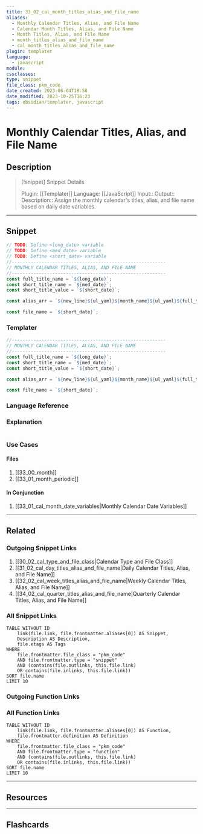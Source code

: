 ```yaml
---
title: 33_02_cal_month_titles_alias_and_file_name
aliases:
  - Monthly Calendar Titles, Alias, and File Name
  - Calendar Month Titles, Alias, and File Name
  - Month Titles, Alias, and File Name
  - month_titles_alias_and_file_name
  - cal_month_titles_alias_and_file_name
plugin: templater
language:
  - javascript
module:
cssclasses:
type: snippet
file_class: pkm_code
date_created: 2023-06-04T18:58
date_modified: 2023-10-25T16:23
tags: obsidian/templater, javascript
---
```

# Monthly Calendar Titles, Alias, and File Name

## Description

> [!snippet] Snippet Details
>
> Plugin: [[Templater]]
> Language: [[JavaScript]]
> Input::
> Output::
> Description:: Assign the monthly calendar's titles, alias, and file name based on daily date variables.

---

## Snippet

<!-- Add the full code including explanatory comments  -->

```javascript
// TODO: Define <long_date> variable
// TODO: Define <med_date> variable
// TODO: Define <short_date> variable
//---------------------------------------------------------
// MONTHLY CALENDAR TITLES, ALIAS, AND FILE NAME
//---------------------------------------------------------
const full_title_name = `${long_date}`;
const short_title_name = `${med_date}`;
const short_title_value = `${short_date}`;

const alias_arr = `${new_line}${ul_yaml}${month_name}${ul_yaml}${full_title_name}${new_line}${ul_yaml}"${short_title_name}"${ul_yaml}${short_title_value}`;

const file_name = `${short_date}`;
```

### Templater

<!-- Add the full code excluding explanatory comments  -->

```javascript
//---------------------------------------------------------
// MONTHLY CALENDAR TITLES, ALIAS, AND FILE NAME
//---------------------------------------------------------
const full_title_name = `${long_date}`;
const short_title_name = `${med_date}`;
const short_title_value = `${short_date}`;

const alias_arr = `${new_line}${ul_yaml}${month_name}${ul_yaml}${full_title_name}${new_line}${ul_yaml}"${short_title_name}"${ul_yaml}${short_title_value}`;

const file_name = `${short_date}`;
```

### Language Reference

<!-- Recreate the code with links to files  -->

### Explanation

```javascript

```

### Use Cases

#### Files

<!-- Files containing the snippet  -->

1. [[33_00_month]]
2. [[33_01_month_periodic]]

#### In Conjunction

<!-- Snippets used together with this snippet  -->

1. [[33_01_cal_month_date_variables|Monthly Calendar Date Variables]]

---

## Related

### Outgoing Snippet Links

<!-- Link related snippet here -->

1. [[30_02_cal_type_and_file_class|Calendar Type and File Class]]
2. [[31_02_cal_day_titles_alias_and_file_name|Daily Calendar Titles, Alias, and File Name]]
3. [[32_02_cal_week_titles_alias_and_file_name|Weekly Calendar Titles, Alias, and File Name]]
4. [[34_02_cal_quarter_titles_alias_and_file_name|Quarterly Calendar Titles, Alias, and File Name]]

### All Snippet Links

<!-- Query limit 10  -->

```dataview
TABLE WITHOUT ID
	link(file.link, file.frontmatter.aliases[0]) AS Snippet,
	Description AS Description,
	file.etags AS Tags
WHERE
	file.frontmatter.file_class = "pkm_code"
	AND file.frontmatter.type = "snippet"
	AND (contains(file.outlinks, this.file.link)
	OR contains(file.inlinks, this.file.link))
SORT file.name
LIMIT 10
```

### Outgoing Function Links

<!-- Link related functions here -->

### All Function Links

<!-- Query limit 10  -->

```dataview
TABLE WITHOUT ID
	link(file.link, file.frontmatter.aliases[0]) AS Function,
	file.frontmatter.definition AS Definition
WHERE
	file.frontmatter.file_class = "pkm_code"
	AND file.frontmatter.type = "function"
	AND (contains(file.outlinks, this.file.link)
	OR contains(file.inlinks, this.file.link))
SORT file.name
LIMIT 10
```

---

## Resources

---

## Flashcards
